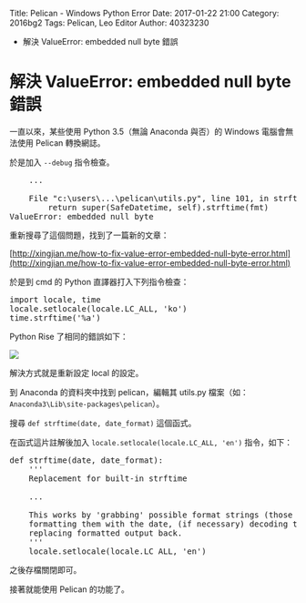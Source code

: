 Title: Pelican - Windows Python Error
Date: 2017-01-22 21:00
Category: 2016bg2
Tags: Pelican, Leo Editor
Author: 40323230

* 解決 ValueError: embedded null byte 錯誤

<!-- PELICAN_END_SUMMARY -->

解決 ValueError: embedded null byte 錯誤
===

一直以來，某些使用 Python 3.5（無論 Anaconda 與否）的 Windows 電腦會無法使用 Pelican 轉換網誌。

於是加入 `--debug` 指令檢查。

<pre>
    ...
    
    File "c:\users\...\pelican\utils.py", line 101, in strftime
        return super(SafeDatetime, self).strftime(fmt)
ValueError: embedded null byte
</pre>

重新搜尋了這個問題，找到了一篇新的文章：

[http://xingjian.me/how-to-fix-value-error-embedded-null-byte-error.html](http://xingjian.me/how-to-fix-value-error-embedded-null-byte-error.html)

於是到 cmd 的 Python 直譯器打入下列指令檢查：

<pre class="brush: python">
import locale, time
locale.setlocale(locale.LC_ALL, 'ko')
time.strftime('%a')
</pre>

Python Rise 了相同的錯誤如下：

![](https://raw.githubusercontent.com/coursemdetw/project_site_files/gh-pages/files/2016spring/g2/Python_solvespace/0122_01.jpg)

解決方式就是重新設定 local 的設定。

到 Anaconda 的資料夾中找到 pelican，編輯其 utils.py 檔案（如：`Anaconda3\Lib\site-packages\pelican`）。

搜尋 `def strftime(date, date_format)` 這個函式。

在函式這片註解後加入 `locale.setlocale(locale.LC_ALL, 'en')` 指令，如下：

<pre class="brush: python">
def strftime(date, date_format):
    '''
    Replacement for built-in strftime

    ...

    This works by 'grabbing' possible format strings (those starting with %),
    formatting them with the date, (if necessary) decoding the output and
    replacing formatted output back.
    '''
    locale.setlocale(locale.LC_ALL, 'en')
</pre>

之後存檔關閉即可。

接著就能使用 Pelican 的功能了。